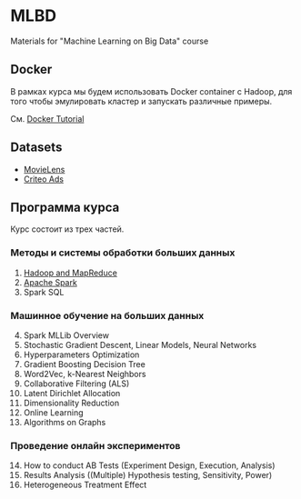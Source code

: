 # MLBD
Materials for "Machine Learning on Big Data" course

## Docker

В рамках курса мы будем использовать Docker container с Hadoop, для того чтобы эмулировать кластер и запускать различные примеры.

См. [Docker Tutorial](https://github.com/ishugaepov/MLBD/blob/master/docker/Docker-tutorial.md)

## Datasets

* [MovieLens](https://drive.google.com/file/d/1uNG51xzfUahzexIv-Ka1ylpvn8mVdFOQ/view?usp=sharing)
* [Criteo Ads](https://labs.criteo.com/2014/02/download-kaggle-display-advertising-challenge-dataset/)

## Программа курса

Курс состоит из трех частей.

### Методы и системы обработки больших данных

1. [Hadoop and MapReduce](https://github.com/ishugaepov/MLBD/tree/master/hadoop_map_reduce)
2. [Apache Spark](https://github.com/ishugaepov/MLBD/tree/master/apache_spark)
3. Spark SQL

### Машинное обучение на больших данных

4. Spark MLLib Overview
5. Stochastic Gradient Descent, Linear Models, Neural Networks
6. Hyperparameters Optimization
7. Gradient Boosting Decision Tree
8. Word2Vec, k-Nearest Neighbors
9. Collaborative Filtering (ALS)
10. Latent Dirichlet Allocation
11. Dimensionality Reduction
12. Online Learning
13. Algorithms on Graphs

### Проведение онлайн экспериментов

14. How to conduct AB Tests (Experiment Design, Execution, Analysis)
15. Results Analysis ((Multiple) Hypothesis testing, Sensitivity, Power)
16. Heterogeneous Treatment Effect
